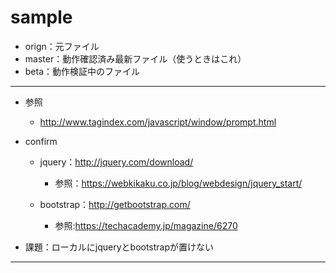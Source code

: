 # sample
- orign：元ファイル
- master：動作確認済み最新ファイル（使うときはこれ）
- beta：動作検証中のファイル

---

- 参照
  - http://www.tagindex.com/javascript/window/prompt.html

- confirm
  - jquery：http://jquery.com/download/
    - 参照：https://webkikaku.co.jp/blog/webdesign/jquery_start/

  - bootstrap：http://getbootstrap.com/
    - 参照:https://techacademy.jp/magazine/6270

- 課題：ローカルにjqueryとbootstrapが置けない

---

